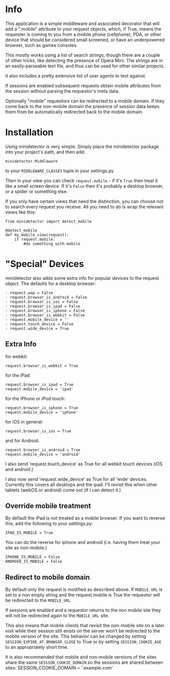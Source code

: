 Info
====

This application is a simple middleware and associated decorator that will add a ".mobile" attribute to your request objects, which, if True, means the requester is coming to you from a mobile phone (cellphone), PDA, or other device that should be considered small screened, or have an underpowered browser, such as games consoles.

This mostly works using a list of search strings, though there are a couple of other tricks, like detecting the presence of Opera Mini. The strings are in an easily-parseable text file, and thus can be used for other similar projects.

It also includes a pretty extensive list of user agents to test against.

If sessions are enabled subsequent requests obtain mobile attributes from the session without parsing the requestor's meta data.

Optionally "mobile" requestors can be redirected to a mobile domain. If they come back to the non-mobile domain the presence of session data keeps them from be automatically redirected back to the mobile domain.

Installation
============

Using minidetector is very simple. Simply place the minidetector package into your project's path, and then add:

	minidetector.Middleware

to your `MIDDLEWARE_CLASSES` tuple in your settings.py

Then in your view you can check `request.mobile` - if it's `True` then treat it like a small screen device. If it's `False` then it's probably a desktop browser, or a spider or something else.

If you only have certain views that need the distinction, you can choose not to search every request you receive. All you need to do is wrap the relevant views like this:

	from minidetector import detect_mobile

	@detect_mobile
	def my_mobile_view(request):
		if request.mobile:
			#do something with mobile

"Special" Devices
=================

minidetector also adds some extra info for popular devices to the request object. The defaults for a desktop browser:

	- request.wap = False
	- request.browser_is_android = False
	- request.browser_is_ios = False
	- request.browser_is_ipad = False
	- request.browser_is_iphone = False
	- request.browser_is_webkit = False
	- request.mobile_device = ''
	- request.touch_device = False
	- request.wide_device = True


Extra Info
----------

for webkit:

	request.browser_is_webkit = True

for the iPad:

	request.browser_is_ipad = True
	request.mobile_device = 'ipad'

for the iPhone or iPod touch:

	request.browser_is_iphone = True
	request.mobile_device = 'iphone'

for iOS in general:

	request.browser_is_ios = True

and for Android:

	request.browser_is_android = True
	request.mobile_device = 'android'

I also send 'request.touch_device' as True for all webkit touch devices (iOS and android.)

I also now send 'request.wide_device' as True for all 'wide' devices. Currently this covers all desktops and the ipad. I'll revisit this when other tablets (webOS or android) come out (if I can detect it.)

Override mobile treatment
-------------------------

By default the iPad is not treated as a mobile browser. If you want to reverse this, add the following to your settings.py:

	IPAD_IS_MOBILE = True

You can do the reverse for iphone and android (i.e. having them treat your site as non-mobile.)

	IPHONE_IS_MOBILE = False
	ANDROID_IS_MOBILE = False

Redirect to mobile domain
------------------------

By default only the request is modified as described above. If `MOBILE_URL` is set to a non empty string and the request.mobile is True the requestor will be redirected to the `MOBILE_URL`.

If sessions are enabled and a requestor returns to the non mobile site they will not be redirected again to the `MOBILE_URL` site.

This also means that mobile clients that revisit the non-mobile site on a later visit while their session still exists on the server won't be redirected to the mobile version of the site. This behavior can be changed by setting `SESSION_EXPIRE_AT_BROWSER_CLOSE` to True or by setting `SESSION_COOKIE_AGE` to an appropriately short time.

It is also recommended that mobile and non-mobile versions of the sites share the same `SESSION_COOKIE_DOMAIN` so the sessions are shared between sites:
	SESSION_COOKIE_DOMAIN = '.example.com'
